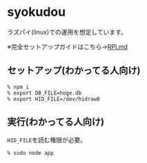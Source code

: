# syokudou

ラズパイ(linux)での運用を想定しています。

※完全セットアップガイドはこちら→[RPI.md](RPI.md)

## セットアップ(わかってる人向け)

```
% npm i
% export DB_FILE=hoge.db
% export HID_FILE=/dev/hidraw0
```

## 実行(わかってる人向け)

`HID_FILE`を読む権限が必要。

```
% sudo node app
```
